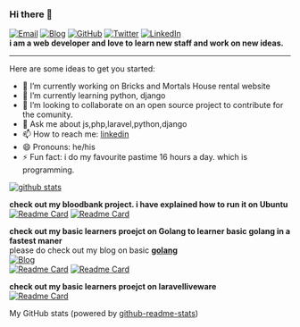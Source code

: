 ### Hi there 👋
[![Email](https://img.shields.io/badge/-Email-E8453C?style=flat-square&logo=Gmail&logoColor=white)](mailto:chowdhury.tafhimfaisal@gmail.com)
[![Blog](https://img.shields.io/badge/Blog-F0773A?style=flat-square&logo=firefox-browser&logoColor=white)](https://www.blogger.com/profile/16407504762327231924)
[![GitHub](https://img.shields.io/badge/GitHub-333?style=flat-square&logo=Github)](https://github.com/TafhimFaisal)
[![Twitter](https://img.shields.io/badge/Twitter-333?style=flat-square&logo=Twitter)](https://twitter.com/TafhimFaisal)
[![LinkedIn](https://img.shields.io/badge/LinkedIn-333?style=flat-square&logo=LinkedIn)](https://www.linkedin.com/in/tafhimfaisal/)<br/>
**i am a web developer and love to learn new staff and work on new ideas.**
<hr/>
Here are some ideas to get you started:

- 🔭 I’m currently working on Bricks and Mortals House rental website
- 🌱 I’m currently learning python, django
- 👯 I’m looking to collaborate on an open source project to contribute for the comunity.
- 💬 Ask me about js,php,laravel,python,django
- 📫 How to reach me: [linkedin](https://www.linkedin.com/in/tafhimfaisal/)
- 😄 Pronouns: he/his
- ⚡ Fun fact: i do my favourite pastime 16 hours a day. which is programming.
<!-- - 🤔 I’m looking for help with ... -->

[![github stats](https://github-readme-stats.vercel.app/api?username=TafhimFaisal&show_icons=true&hide_title=true&hide_border=true)](https:https://github.com/TafhimFaisal)


**check out my bloodbank project. i have explained how to run it on Ubuntu**
<br/>
[![Readme Card](https://github-readme-stats.vercel.app/api/pin/?username=TafhimFaisal&repo=BloodBank_api)](https://github.com/TafhimFaisal/BloodBank_api)
[![Readme Card](https://github-readme-stats.vercel.app/api/pin/?username=TafhimFaisal&repo=BloodBank_FronEnd)](https://github.com/TafhimFaisal/BloodBank_FronEnd)


**check out my basic learners proejct on Golang to learner basic golang in a fastest maner**<br/>
please do check out my blog on basic **[golang](https://learninggolangwithtafhim.blogspot.com/)** <br/>
[![Blog](https://img.shields.io/badge/Blog-F0773A?style=flat-square&logo=firefox-browser&logoColor=white)](https://learninggolangwithtafhim.blogspot.com/)
<br/>
[![Readme Card](https://github-readme-stats.vercel.app/api/pin/?username=TafhimFaisal&repo=basic-go-cli-temperature-converter)](https://github.com/TafhimFaisal/basic-go-cli-temperature-converter)
[![Readme Card](https://github-readme-stats.vercel.app/api/pin/?username=TafhimFaisal&repo=basic-go-crud-api)](https://github.com/TafhimFaisal/basic-go-crud-api)

**check out my basic learners proejct on laravelliveware**
<br/>
[![Readme Card](https://github-readme-stats.vercel.app/api/pin/?username=TafhimFaisal&repo=Todo_app_using_laravel_livewire)](https://github.com/TafhimFaisal/Todo_app_using_laravel_livewire)



My GitHub stats (powered by [github-readme-stats](https://github.com/anuraghazra/github-readme-stats))
